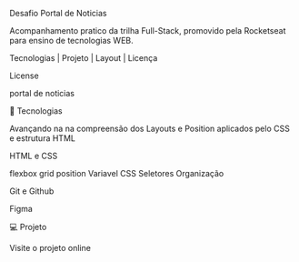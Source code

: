 Desafio Portal de Noticias

Acompanhamento pratico da trilha Full-Stack, promovido pela Rocketseat para ensino de tecnologias WEB.

Tecnologias   |    Projeto   |    Layout   |    Licença

License


portal de noticias

🚀 Tecnologias

Avançando na na compreensão dos Layouts e Position aplicados pelo CSS e estrutura HTML

HTML e CSS

flexbox
grid
position
Variavel CSS
Seletores
Organização

Git e Github

Figma

💻 Projeto

Visite o projeto online
